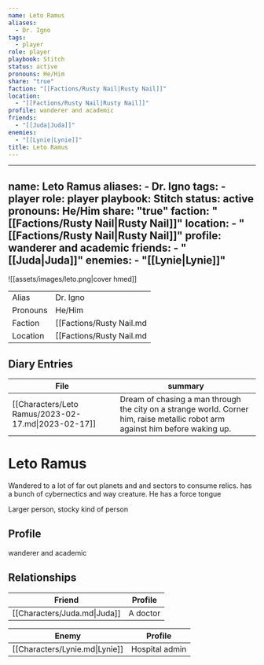 ```yaml
---
name: Leto Ramus
aliases:
  - Dr. Igno
tags:
  - player
role: player
playbook: Stitch
status: active
pronouns: He/Him
share: "true"
faction: "[[Factions/Rusty Nail|Rusty Nail]]"
location:
  - "[[Factions/Rusty Nail|Rusty Nail]]"
profile: wanderer and academic
friends:
  - "[[Juda|Juda]]"
enemies:
  - "[[Lynie|Lynie]]"
title: Leto Ramus
---
```

---
name: Leto Ramus
aliases:
    - Dr. Igno
tags:
    - player
role: player
playbook: Stitch
status: active
pronouns: He/Him
share: "true"
faction: "[[Factions/Rusty Nail|Rusty Nail]]"
location:
    - "[[Factions/Rusty Nail|Rusty Nail]]"
profile: wanderer and academic
friends:
    - "[[Juda|Juda]]"
enemies:
    - "[[Lynie|Lynie]]"
---

![[assets/images/leto.png|cover hmed]]

|          |                  |
| -------- | ---------------- |
| Alias    | Dr. Igno |
| Pronouns | He/Him |
| Faction  | [[Factions/Rusty Nail.md|Rusty Nail]]  |
| Location | [[Factions/Rusty Nail.md|Rusty Nail]] |

## Diary Entries


| File                                                | summary                                                                                                                        |
| --------------------------------------------------- | ------------------------------------------------------------------------------------------------------------------------------ |
| [[Characters/Leto Ramus/2023-02-17.md\|2023-02-17]] | Dream of chasing a man through the city on a strange world. Corner him, raise metallic robot arm against him before waking up. |





# Leto Ramus

Wandered to a lot of far out planets and and sectors to consume relics. has a bunch of cybernectics and way creature. He has a force tongue

Larger person, stocky kind of person

## Profile
wanderer and academic

## Relationships

| Friend                       | Profile  |
| ---------------------------- | -------- |
| [[Characters/Juda.md\|Juda]] | A doctor |


| Enemy                          | Profile        |
| ------------------------------ | -------------- |
| [[Characters/Lynie.md\|Lynie]] | Hospital admin |

